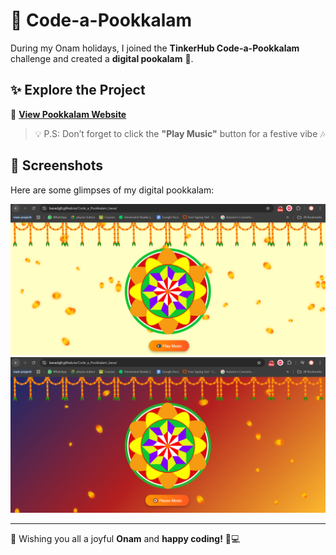 # 🌸 Code-a-Pookkalam  

During my Onam holidays, I joined the **TinkerHub Code-a-Pookkalam** challenge and created a **digital pookalam** 🌼.  

## ✨ Explore the Project  
🔗 **[View Pookkalam Website](https://bavadg8.github.io/Code_a_Pookkalam_bava/)**  

> 💡 P.S: Don’t forget to click the **"Play Music"** button for a festive vibe 🎶  

## 📸 Screenshots  

Here are some glimpses of my digital pookkalam:  

![Screenshot 1](screenshots/screenshot1.png)  
![Screenshot 2](screenshots/screenshot2.png)  

---

🌼 Wishing you all a joyful **Onam** and **happy coding!** 🎉💻  
